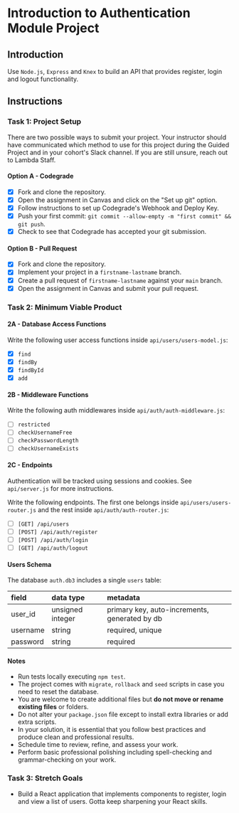 # Introduction to Authentication Module Project

## Introduction

Use `Node.js`, `Express` and `Knex` to build an API that provides register, login and logout functionality.

## Instructions

### Task 1: Project Setup

There are two possible ways to submit your project. Your instructor should have communicated which method to use for this project during the Guided Project and in your cohort's Slack channel. If you are still unsure, reach out to Lambda Staff.

#### Option A - Codegrade

- [x] Fork and clone the repository.
- [x] Open the assignment in Canvas and click on the "Set up git" option.
- [x] Follow instructions to set up Codegrade's Webhook and Deploy Key.
- [x] Push your first commit: `git commit --allow-empty -m "first commit" && git push`.
- [x] Check to see that Codegrade has accepted your git submission.

#### Option B - Pull Request

- [x] Fork and clone the repository.
- [x] Implement your project in a `firstname-lastname` branch.
- [x] Create a pull request of `firstname-lastname` against your `main` branch.
- [x] Open the assignment in Canvas and submit your pull request.

### Task 2: Minimum Viable Product

#### 2A - Database Access Functions

Write the following user access functions inside `api/users/users-model.js`:

- [x] `find`
- [x] `findBy`
- [x] `findById`
- [x] `add`

#### 2B - Middleware Functions

Write the following auth middlewares inside `api/auth/auth-middleware.js`:

- [ ] `restricted`
- [ ] `checkUsernameFree`
- [ ] `checkPasswordLength`
- [ ] `checkUsernameExists`

#### 2C - Endpoints

Authentication will be tracked using sessions and cookies. See `api/server.js` for more instructions.

Write the following endpoints. The first one belongs inside `api/users/users-router.js` and the rest inside `api/auth/auth-router.js`:

- [ ] `[GET] /api/users`
- [ ] `[POST] /api/auth/register`
- [ ] `[POST] /api/auth/login`
- [ ] `[GET] /api/auth/logout`

#### Users Schema

The database `auth.db3` includes a single `users` table:

| field    | data type        | metadata                                      |
| :------- | :--------------- | :-------------------------------------------- |
| user_id  | unsigned integer | primary key, auto-increments, generated by db |
| username | string           | required, unique                              |
| password | string           | required                                      |

#### Notes

- Run tests locally executing `npm test`.
- The project comes with `migrate`, `rollback` and `seed` scripts in case you need to reset the database.
- You are welcome to create additional files but **do not move or rename existing files** or folders.
- Do not alter your `package.json` file except to install extra libraries or add extra scripts.
- In your solution, it is essential that you follow best practices and produce clean and professional results.
- Schedule time to review, refine, and assess your work.
- Perform basic professional polishing including spell-checking and grammar-checking on your work.

### Task 3: Stretch Goals

- Build a React application that implements components to register, login and view a list of users. Gotta keep sharpening your React skills.
